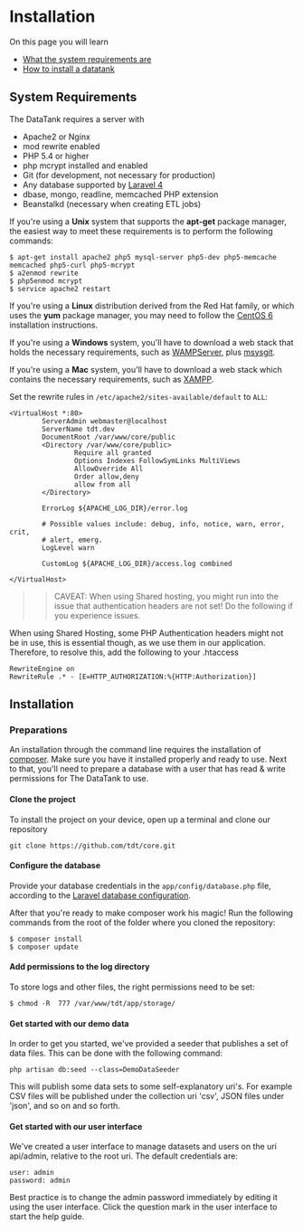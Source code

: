 # Installation

On this page you will learn

* [What the system requirements are](#requirements)
* [How to install a datatank](#installation)

<a id='requirements' class='anchor'></a>
## System Requirements

The DataTank requires a server with

* Apache2 or Nginx
* mod rewrite enabled
* PHP 5.4 or higher
* php mcrypt installed and enabled
* Git (for development, not necessary for production)
* Any database supported by [Laravel 4](http://laravel.com/docs/4.0/database)
* dbase, mongo, readline, memcached PHP extension
* Beanstalkd (necessary when creating ETL jobs)

If you're using a <strong>Unix</strong> system that supports the <strong>apt-get</strong> package manager, the easiest way to meet these requirements is to perform the following commands:

    $ apt-get install apache2 php5 mysql-server php5-dev php5-memcache memcached php5-curl php5-mcrypt
    $ a2enmod rewrite
    $ php5enmod mcrypt
    $ service apache2 restart

If you're using a <strong>Linux</strong> distribution derived from the Red Hat family, or which uses the <strong>yum</strong> package manager, you may need to follow the [CentOS 6](installation_centos6) installation instructions.

If you're using a <strong>Windows</strong> system, you'll have to download a web stack that holds the necessary requirements, such as [WAMPServer](http://www.wampserver.com/en/), plus [msysgit](http://msysgit.github.io/).

If you're using a <strong>Mac</strong> system, you'll have to download a web stack which contains the necessary requirements, such as [XAMPP](https://www.apachefriends.org/index.html).

Set the rewrite rules in <code>/etc/apache2/sites-available/default</code> to <code>ALL</code>:

    <VirtualHost *:80>
            ServerAdmin webmaster@localhost
            ServerName tdt.dev
            DocumentRoot /var/www/core/public
            <Directory /var/www/core/public>
                    Require all granted
                    Options Indexes FollowSymLinks MultiViews
                    AllowOverride All
                    Order allow,deny
                    allow from all
            </Directory>

            ErrorLog ${APACHE_LOG_DIR}/error.log

            # Possible values include: debug, info, notice, warn, error, crit,
            # alert, emerg.
            LogLevel warn

            CustomLog ${APACHE_LOG_DIR}/access.log combined

    </VirtualHost>


>> CAVEAT: When using Shared hosting, you might run into the issue that authentication headers are not set! Do the following if you experience issues.

When using Shared Hosting, some PHP Authentication headers might not be in use, this is essential though, as we use them in our application. Therefore, to resolve this, add the following to your .htaccess

    RewriteEngine on
    RewriteRule .* - [E=HTTP_AUTHORIZATION:%{HTTP:Authorization}]


<a id='installation' class='anchor'></a>
## Installation

### Preparations

An installation through the command line requires the installation of [composer](http://getcomposer.org/). Make sure you have it installed properly and ready to use. Next to that, you'll need to prepare a database with a user that has read & write permissions for The DataTank to use.


#### Clone the project

To install the project on your device, open up a terminal and clone our repository

    git clone https://github.com/tdt/core.git


#### Configure the database

Provide your database credentials in the `app/config/database.php` file, according to the [Laravel database configuration](http://laravel.com/docs/4.0/configuration).

After that you're ready to make composer work his magic! Run the following commands from the root of the folder where you cloned the repository:


    $ composer install
    $ composer update

#### Add permissions to the log directory

To store logs and other files, the right permissions need to be set:

    $ chmod -R  777 /var/www/tdt/app/storage/

#### Get started with our demo data

In order to get you started, we've provided a seeder that publishes a set of data files. This can be done with the following command:

    php artisan db:seed --class=DemoDataSeeder

This will publish some data sets to some self-explanatory uri's. For example CSV files will be published under the collection uri 'csv', JSON files under 'json', and so on and so forth.

#### Get started with our user interface

We've created a user interface to manage datasets and users on the uri api/admin, relative to the root uri. The default credentials are:

    user: admin
    password: admin

Best practice is to change the admin password immediately by editing it using the user interface. Click the question mark <i class='fa fa-lg fa-question-circle'></i> in the user interface to start the help guide.